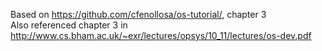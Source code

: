 Based on https://github.com/cfenollosa/os-tutorial/, chapter 3<br>
Also referenced chapter 3 in http://www.cs.bham.ac.uk/~exr/lectures/opsys/10_11/lectures/os-dev.pdf
